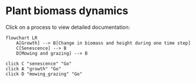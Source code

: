 # Plant biomass dynamics

Click on a process to view detailed documentation:

```mermaid
flowchart LR
    A[Growth] --> B[Change in biomass and height during one time step]
    C[Senescence] --> B
    D[Mowing and grazing] --> B

click C "senescence" "Go"
click A "growth" "Go"
click D "mowing_grazing" "Go"
```
